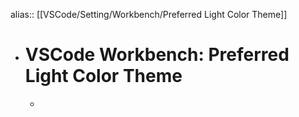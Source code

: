 alias:: [[VSCode/Setting/Workbench/Preferred Light Color Theme]]

- # VSCode Workbench: Preferred Light Color Theme
	-